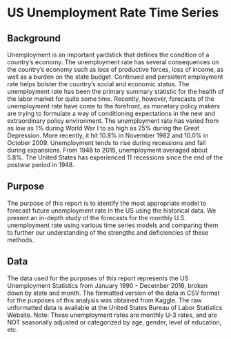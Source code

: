 # US Unemployment Rate Time Series

## Background
Unemployment is an important yardstick that defines the condition of a country’s economy. The unemployment rate has several consequences on the country’s economy such as loss of productive forces, loss of income, as well as a burden on the state budget. Continued and persistent employment rate helps bolster the country’s social and economic status. 
The unemployment rate has been the primary summary statistic for the health of the labor market for quite some time. Recently, however, forecasts of the unemployment rate have come to the forefront, as monetary policy makers are trying to formulate a way of conditioning expectations in the new and extraordinary policy environment.
The unemployment rate has varied from as low as 1% during World War I to as high as 25% during the Great Depression. More recently, it hit 10.8% in November 1982 and 10.0% in October 2009. Unemployment tends to rise during recessions and fall during expansions. From 1948 to 2015, unemployment averaged about 5.8%. The United States has experienced 11 recessions since the end of the postwar period in 1948.

## Purpose
The purpose of this report is to identify the most appropriate model to forecast future unemployment rate in the US using the historical data. We present an in-depth study of the forecasts for the monthly U.S. unemployment rate using various time series models and comparing them to further our understanding of the strengths and deficiencies of these methods. 

## Data
The data used for the purposes of this report represents the US Unemployment Statistics from January 1990 - December 2016, broken down by state and month. The formatted version of the data in CSV format for the purposes of this analysis was obtained from Kaggle. The raw unformatted data is available at the United States Bureau of Labor Statistics Website.
Note: These unemployment rates are monthly U-3 rates, and are NOT seasonally adjusted or categorized by age, gender, level of education, etc.

